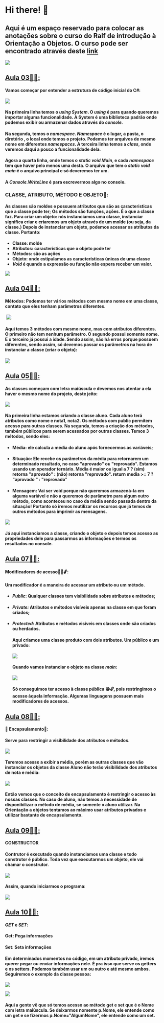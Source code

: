 # Hi there! 👻

## Aqui é um espaço reservado para colocar as anotações sobre o curso do Ralf de introdução à Orientação a Objetos. O curso pode ser encontrado através deste [link](https://youtube.com/playlist?list=PLWXw8Gu52TRKlAqSfkdhSTPtAfAcYko5E)

![](https://media2.giphy.com/media/5jYt43Rzz83SeKR4oU/giphy.gif?cid=790b7611989eed76045fab8f87de7f194f5d0b1f06c52601&rid=giphy.gif&ct=g)



## <u>Aula 03🐱‍🏍:</u>

#### Vamos começar por entender a estrutura de código inicial do C#:

![](https://github.com/majuliah/introPOOralf/blob/main/img/print1.png?raw=true)

#### Na primeira linha temos o ***using System***. O *using* é para quando queremos importar alguma **funcionalidade**. A System é uma biblioteca padrão onde podemos exibir ou armazenar dados através do *console.* 

#### Na segunda, temos o *namespace*. *Namespace* é o lugar, a pasta, o diretório , o local onde temos o projeto. Podemos ter arquivos de mesmo nome em diferentes *namespaces*. A terceira linha temos a *class*, onde veremos daqui a pouco a funcionalidade dela.

#### Agora a quarta linha, onde temos o ***static void Main***, e cada *namespace* tem que haver pelo menos uma desta. O arquivo que tem o ***static void main*** é o arquivo principal e só deveremos ter um.

#### A ***Console.WriteLine*** é para escrevermos algo no console. 

### CLASSE, ATRIBUTO, MÉTODO E OBJETO🐣:

#### As classes são moldes e possuem atributos que são as caracteristicas que a classe pode ter;  Os métodos são funções, ações. É o que a classe faz. Para criar um objeto: nós instanciamos uma classe, instanciar significa criar e criaremos um objeto através de um molde (ou seja, da classe.) Depois de instanciar um objeto, podemos acessar os atributos da classe.  Portanto:

- **Classe: molde**
- **Atributos: características que o objeto pode ter**
- **Métodos: são as ações**
- **Objeto: onde estipulamos as características únicas de uma classe**
- ***Void* é quando a expressão ou função não espera receber um valor.**

![](https://github.com/majuliah/introPOOralf/blob/main/img/print2.png?raw=true)

## <u>Aula 04🐱‍🏍:</u>

#### **Métodos:** Podemos ter vários métodos com mesmo nome em uma classe, contato que eles tenham parâmetros diferentes.

​									 ![](https://github.com/majuliah/introPOOralf/blob/main/img/print3.png?raw=true)

#### Aqui temos 3 métodos com mesmo nome, mas com atributos diferentes. O primeiro não tem nenhum parâmetro. O segundo possui somente nome. E o terceiro já possui a idade. Sendo assim, não há erros porque possuem diferentes, sendo assim, só devemos passar os parâmetros na hora de instanciar a classe (criar o objeto):

####  ![](https://github.com/majuliah/introPOOralf/blob/main/img/print4.png?raw=true)



## <u>Aula 05🐱‍🏍:</u>

#### As classes começam com letra maiúscula e devemos nos atentar a ela haver o mesmo nome do projeto, deste jeito: 

![](https://github.com/majuliah/introPOOralf/blob/main/img/print5.png?raw=true)

####  Na primeira linha estamos criando a classe aluno. Cada aluno terá atributos como nome e nota1, nota2. Os métodos com public permitem acesso para outras classes. Na segunda, temos a criação dos métodos, também públicos para serem acessados  por outras classes. Temos 3 métodos, sendo eles:

- #### Média: ele calcula a média do aluno após fornecermos as variáveis;

- #### Situação: Ele recebe os parâmetros da média para retornarem um determinado resultado, no caso "aprovado" ou "reprovado". Estamos usando um operador ternário. Média é maior ou igual a 7 ? (sim) retorna "aprovado" : (não) retorna "reprovado".                                                                                                                                                                      return media >= 7 ? "aprovado " : "reprovado" 

- #### Mensagem: Vai ser void porque não queremos armazená-la em alguma variável e não a queremos de parâmetro para algum outro método, como aconteceu no caso da média sendo passada dentro da situação! Portanto só iremos reutilizar os recursos que já temos de outros métodos para imprimir as mensagens. 

  

![](https://github.com/majuliah/introPOOralf/blob/main/img/print6.png?raw=true)

#### Já aqui instanciamos a classe, criando o objeto e depois temos acesso as propriedades dele para passarmos as informações e termos os resultados no console. 



## <u>Aula 07🐱‍🏍:</u>

#### Modificadores de acesso🔐🔏🔓:

#### Um modificador é a maneira de acessar um atributo ou um método.

- #### ***Public***: Qualquer classes tem visibilidade sobre atributos e métodos;

- #### ***Private:*** Atributos e métodos visíveis apenas na classe em que foram criados;

- #### ***Protected:*** Atributos e métodos visíveis em classes onde são criados ou herdados.

  #### Aqui criamos uma classe produto com dois atributos. Um público e um privado:

  ![](https://github.com/majuliah/introPOOralf/blob/main/img/print7.png?raw=true)

  #### Quando vamos instanciar o objeto na classe ***main***:

  ![](https://github.com/majuliah/introPOOralf/blob/main/img/print8.png?raw=true)

   #### Só conseguimos ter acesso à classe pública 😁🔓, pois restringimos o acesso àquela informação. Algumas linguagens possuem mais modificadores de acessos. 

  

  

## <u>Aula 08🐱‍🏍:</u>

####  💊 Encapsulamento💊: 

#### Serve para restringir a visibilidade dos atributos e métodos.

![](https://github.com/majuliah/introPOOralf/blob/main/img/print9.png?raw=true)

#### Teremos acesso a exibir a média, porém as outras classes que vão instanciar os objetos da classe Aluno não terão visibilidade dos atributos de nota e média:

![](https://github.com/majuliah/introPOOralf/blob/main/img/print10.png?raw=true)

#### Então vemos que o conceito de encapsulamento é restringir o acesso às nossas classes. No caso de aluno, não temos a necessidade de disponibilizar o método de média, se somente o aluno utilizar. Na Orientação a objetos tentamos ao máximo usar atributos privados e utilizar bastante de encapsulamento. 



## <u>Aula 09🐱‍🏍:</u>

#### **CONSTRUCTOR**

#### Contrutor é executado quando instanciamos uma classe e todo construtor é público. Toda vez que executarmos um objeto, ele vai chamar o construtor.

![](https://github.com/majuliah/introPOOralf/blob/main/img/print11.png?raw=true)

#### Assim, quando iniciarmos o programa:



![](https://github.com/majuliah/introPOOralf/blob/main/img/print12.png?raw=true)



## <u>Aula 10🐱‍🏍:</u>

#### ***GET*** e ***SET***:

#### Get: Pega informações

#### Set: Seta informações

#### Em determinados momentos no código, em um atributo privado, iremos querer pegar ou enviar informações nele. É pra isso que serve os getters e os setters. Podemos também usar um ou outro e até mesmo ambos. Seguiremos o exemplo da classe pessoa:

![](https://github.com/majuliah/introPOOralf/blob/main/img/print13.png?raw=true)



![](https://github.com/majuliah/introPOOralf/blob/main/img/print14.png?raw=true)

#### Aqui a gente vê que só temos acesso ao método get e set que é o Nome com letra maiúscula. Se deixarmos nomente p.Nome, ele entende como um get e se fizermos p.Nome="AlgumNome", ele entende como um set.









































































 

